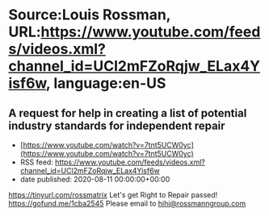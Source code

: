 # Source:Louis Rossman, URL:https://www.youtube.com/feeds/videos.xml?channel_id=UCl2mFZoRqjw_ELax4Yisf6w, language:en-US

## A request for help in creating a list of potential industry standards for independent repair
 - [https://www.youtube.com/watch?v=7tnt5UCW0yc](https://www.youtube.com/watch?v=7tnt5UCW0yc)
 - RSS feed: https://www.youtube.com/feeds/videos.xml?channel_id=UCl2mFZoRqjw_ELax4Yisf6w
 - date published: 2020-08-11 00:00:00+00:00

https://tinyurl.com/rossmatrix
Let's get Right to Repair passed! https://gofund.me/1cba2545
Please email to hihi@rossmanngroup.com

